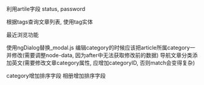 利用artile字段 status, password

根据tags查询文章列表, 使用tag实体

最近浏览功能

使用ngDialog替换_modal.js
编辑category的时候应该把article所属category一并修改(需要调整node-data, 因为after中无法获取修改前的数据)
导航文章分类添加英文(需要修改文章category属性, 应增加categoryID, 否则match会变得复杂)


category增加排序字段
相册增加排序字段


